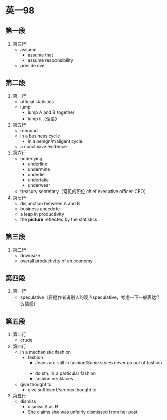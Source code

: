 # 英一98
## 第一段
1. 第三行
    * assume
        * assume that
        * assume responsibility
    * preside over
## 第二段
1. 第一行
    * official statistics
    * lump
        * lump A and B together
        * lump it（俚语）
2. 第五行
    * rebound
    * in a business cycle
        * in a benign/maligant cycle
    * a conclusive evidence
3. 第六行
    * underlying
        * underline
        * undermine
        * underlie
        * undertake
        * underwear
    * treasury secretary（常见的职位 chief executive officer-CEO）
4. 第七行
    * disjunction between A and B
    * business anecdote
    * a leap in productivity
    * the **picture** reflected by the statistics
## 第三段
1. 第二行
    * downsize
    * overall productivity of an economy
## 第四段
1. 第一行
    * speculative（要是作者说别人的观点speculative，考虑一下一般表达什么情感）
## 第五段
1. 第二行
    * crude
2. 第四行
    * in a mechanistic fashion
        * fashion
            * Jeans are still in fashion/Some styles never go out of fashion .
            * do sth. in a particular fashion
            * fashion necklaces
    * give thought to
        * give sufficient/serious thought to
3. 第五行
    * dismiss
        * dismiss A as B
        * She claims she was unfairly dismissed from her post.

